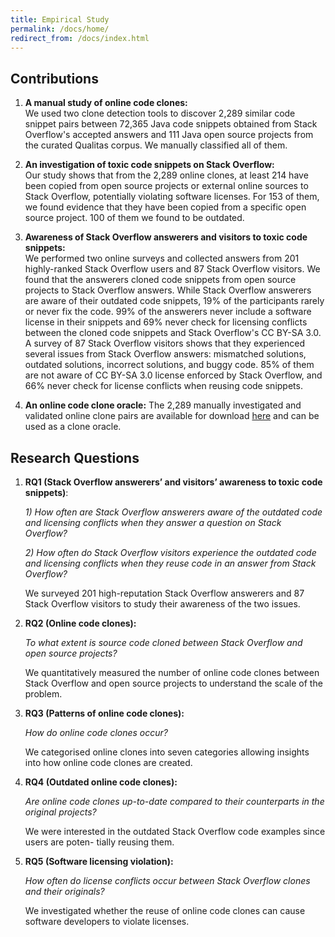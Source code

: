 ```yaml
---
title: Empirical Study
permalink: /docs/home/
redirect_from: /docs/index.html
---
```


## Contributions
1. **A manual study of online code clones:**  
We used
two clone detection tools to discover 2,289 similar code snippet pairs between
72,365 Java code snippets obtained from Stack Overflow's accepted answers and
111 Java open source projects from the curated Qualitas
corpus. We manually
classified all of them.

2. **An investigation of toxic code snippets on Stack Overflow:**  
Our study shows that from
the 2,289 online clones, at least 214 have been copied from open source
projects or external online sources to Stack Overflow, potentially violating
software licenses. For 153 of them, we found evidence that they have been copied
from a specific open source project. 100 of them we found to be outdated.

3. **Awareness of Stack Overflow answerers and visitors to toxic code snippets:**  
We performed two online surveys and collected answers from 201 highly-ranked Stack
Overflow users and 87 Stack Overflow visitors.
We found that the answerers cloned code snippets from open source
projects to Stack Overflow answers. While Stack Overflow answerers are aware of
their outdated code snippets, 19% of the participants rarely
or never fix the code. 99% of the answerers never include a software
license in their snippets and 69% never check for licensing conflicts between the
cloned code snippets and Stack Overflow's CC BY-SA 3.0.
A survey of 87 Stack Overflow visitors shows that they experienced several issues from Stack Overflow answers: mismatched solutions, outdated solutions, incorrect solutions, and buggy code. 85% of them are not aware of CC BY-SA 3.0 license enforced by Stack Overflow, and 66% never check for license conflicts when reusing code snippets.

4. **An online code clone oracle:**
The 2,289 manually investigated and validated online clone pairs
are available for download [here](../../downloads.html) and
can be used as a clone oracle.

## Research Questions

1. **RQ1 (Stack Overflow answerers’ and visitors’ awareness to toxic code snippets)**:  

   *1) How often are Stack Overflow answerers aware of the outdated code and licensing conflicts when they answer a question on Stack Overflow?*

    *2) How often do Stack Overflow visitors experience the outdated code and licensing conflicts when they reuse code in an answer from Stack Overflow?*

    We surveyed 201 high-reputation Stack Overflow answerers and 87 Stack Overflow visitors to study their awareness of the two issues.

2. **RQ2 (Online code clones):**  

   *To what extent is source code cloned between Stack Overflow and open source projects?*  

   We quantitatively measured the number of online code clones between Stack Overflow and open source projects to understand the scale of the problem.

3. **RQ3 (Patterns of online code clones):**  

    *How do online code clones occur?*  

    We categorised online clones into seven categories allowing insights into how online code clones are created.

4. **RQ4 (Outdated online code clones):**  

    *Are online code clones up-to-date compared to their counterparts in the original projects?*  

    We were interested in the outdated Stack Overflow code examples since users are poten- tially reusing them.
5. **RQ5 (Software licensing violation):**

	 *How often do license conflicts occur between Stack Overflow clones and their originals?*

   We investigated whether the reuse of online code clones can cause software developers to violate licenses.
